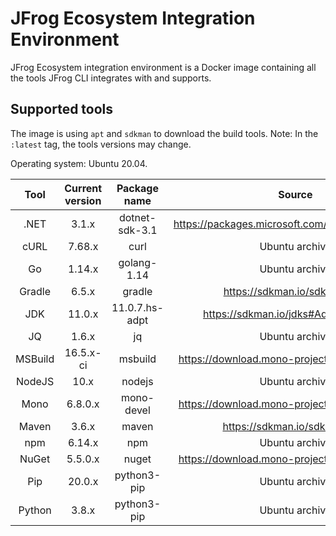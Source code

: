 # JFrog Ecosystem Integration Environment

JFrog Ecosystem integration environment is a Docker image containing all the tools JFrog CLI integrates with and supports.

## Supported tools

The image is using `apt` and `sdkman` to download the build tools. Note: In the `:latest` tag, the tools versions may change.

Operating system: Ubuntu 20.04.

|  Tool   | Current version |  Package name  |                      Source                      |
| :-----: | :-------------: | :------------: | :----------------------------------------------: |
|  .NET   |      3.1.x      | dotnet-sdk-3.1 | https://packages.microsoft.com/ubuntu/20.04/prod |
|  cURL   |     7.68.x      |      curl      |                  Ubuntu archive                  |
|   Go    |     1.14.x      |  golang-1.14   |                  Ubuntu archive                  |
| Gradle  |      6.5.x      |     gradle     |          https://sdkman.io/sdks#gradle           |
|   JDK   |     11.0.x      | 11.0.7.hs-adpt |       https://sdkman.io/jdks#AdoptOpenJDK        |
|   JQ    |      1.6.x      |       jq       |                  Ubuntu archive                  |
| MSBuild |    16.5.x-ci    |    msbuild     |  https://download.mono-project.com/repo/ubuntu   |
| NodeJS  |      10.x       |     nodejs     |                  Ubuntu archive                  |
|  Mono   |     6.8.0.x     |   mono-devel   |  https://download.mono-project.com/repo/ubuntu   |
|  Maven  |      3.6.x      |     maven      |           https://sdkman.io/sdks#maven           |
|   npm   |     6.14.x      |      npm       |                  Ubuntu archive                  |
|  NuGet  |     5.5.0.x     |     nuget      |  https://download.mono-project.com/repo/ubuntu   |
|   Pip   |     20.0.x      |  python3-pip   |                  Ubuntu archive                  |
| Python  |      3.8.x      |  python3-pip   |                  Ubuntu archive                  |
